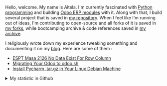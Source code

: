 Hello, welcome. My name is Altela. I'm currently fascinated with [Python programming](https://github.com/python) and building [Odoo ERP modules](https://apps.odoo.com/apps/browse?repo_maintainer_id=276647) with it. Along with that, I build several project that is saved in [my repository](https://github.com/altela?tab=repositories). When I feel like I'm running out of ideas, I'm contributing to open-source and all forks of it is saved in [my forks](https://github.com/altela-forks), while bootcamping archive & code references saved in [my archive](https://github.com/altela-references).


I religiously wrote down my experience tweaking something and documenting it on my [blog](https://www.projectflakes.com). Here are some of them :
<!-- BLOG-POST-LIST:START -->
- [ESPT Masa 2126 No Data Exist For Row Column](https://www.projectflakes.com/2022/03/espt-masa-2126-no-data-exist-for-row.html)
- [Migrating Your Odoo to odoo.sh](https://www.projectflakes.com/2022/01/migrating-your-odoo-to-odoosh.html)
- [Install Pycharm .tar.gz in Your Linux Debian Machine](https://www.projectflakes.com/2022/01/install-pycharm-in-your-linux-machine.html)
<!-- BLOG-POST-LIST:END -->


<details>
    <summary>My statistic in Github</summary>
<div>

<img height="154" src="https://github-readme-stats.vercel.app/api?username=altela&count_private=true&theme=github_dark&hide_border=true&show_icons=true&include_all_commits=true&hide_rank=false&custom_title=Activity%20On%20GitHub" />
  
<img height="154" src="https://github-readme-stats.vercel.app/api/top-langs/?username=altela&layout=compact&theme=github_dark&&langs_count=10&hide_border=true&custom_title=Repository's%20Composition%20Languages" />
</div>
    
<!--START_SECTION:waka-->

```text
Python             10 hrs 4 mins   ███████████████████▒░░░░░   77.08 %
Text               50 mins         █▓░░░░░░░░░░░░░░░░░░░░░░░   06.48 %
JavaScript         42 mins         █▒░░░░░░░░░░░░░░░░░░░░░░░   05.48 %
XML                41 mins         █▒░░░░░░░░░░░░░░░░░░░░░░░   05.29 %
Other              39 mins         █▒░░░░░░░░░░░░░░░░░░░░░░░   05.05 %
```

<!--END_SECTION:waka-->

</details>
